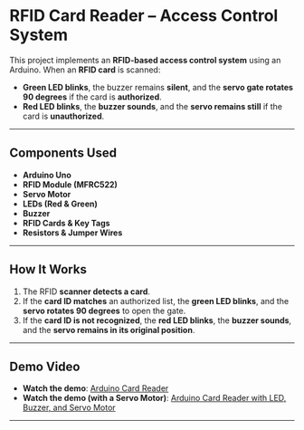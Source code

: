 # RFID Card Reader – Access Control System

This project implements an **RFID-based access control system** using an Arduino. When an **RFID card** is scanned:  
- **Green LED blinks**, the buzzer remains **silent**, and the **servo gate rotates 90 degrees** if the card is **authorized**.  
- **Red LED blinks**, the **buzzer sounds**, and the **servo remains still** if the card is **unauthorized**.  

---

## Components Used
- **Arduino Uno**
- **RFID Module (MFRC522)**
- **Servo Motor**
- **LEDs (Red & Green)**
- **Buzzer**
- **RFID Cards & Key Tags**
- **Resistors & Jumper Wires**

---

## How It Works
1. The RFID **scanner detects a card**.
2. If the **card ID matches** an authorized list, the **green LED blinks**, and the **servo rotates 90 degrees** to open the gate.
3. If the **card ID is not recognized**, the **red LED blinks**, the **buzzer sounds**, and the **servo remains in its original position**.
   
---

## Demo Video
- **Watch the demo**: [Arduino Card Reader](https://www.dropbox.com/scl/fi/om6olsuig0jtwnd22pawi/Arduino_Card_reader.mp4?rlkey=8foh4rz1p7c2j8ta8s4yx5byt&st=lfyvscyu&raw=1)
- **Watch the demo (with a Servo Motor)**: [Arduino Card Reader with LED, Buzzer, and Servo Motor](https://www.dropbox.com/scl/fi/54g4hv33gukrrjkybgzmc/Arduino_CardReader_with_LED_Buzzer_Sevro_motor.mp4?rlkey=s2l7opba16mn0t2p5arhay9jh&st=fqzd81ih&raw=1)
---



